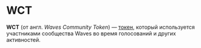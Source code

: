 # WCT

**WCT** (от англ. _Waves Community Token_) — [токен](/ru/blockchain/token/), который используется участниками сообщества Waves во время голосований и других активностей.
